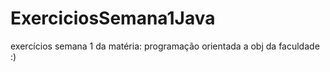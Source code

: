 # ExerciciosSemana1Java
exercícios semana 1 da matéria: programação orientada a obj da faculdade :)
